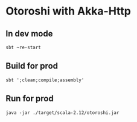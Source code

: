 # Otoroshi with Akka-Http


## In dev mode

```
sbt ~re-start
```

## Build for prod

```
sbt ';clean;compile;assembly'
```

## Run for prod

```
java -jar ./target/scala-2.12/otoroshi.jar
```
